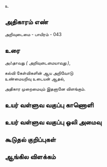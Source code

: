 உ


## அதிகாரம் எண்

அறிவுடைமை - பாயிரம் - 043

## உரை

அஃதாவது _( அறிவுடைமையாவது )_,  

கல்வி கேள்விகளின் ஆய அறிவோடு  
உண்மையறிவு உடையன் ஆதல்,  

அதிகார முறைமையும் இதனானே விளங்கும்.


## உயர் வள்ளுவ வகுப்பு காணொளி


## உயர் வள்ளுவ வகுப்பு ஒலி அமைவு 


## கூடுதல் குறிப்புகள்


## ஆங்கில விளக்கம்

